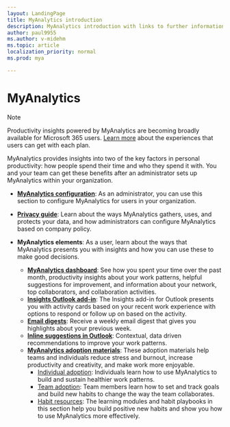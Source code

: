 ```yaml
---
layout: LandingPage
title: MyAnalytics introduction
description: MyAnalytics introduction with links to further information 
author: paul9955
ms.author: v-midehm
ms.topic: article
localization_priority: normal 
ms.prod: mya

---
```


# MyAnalytics

> [!NOTE]
> Productivity insights powered by MyAnalytics are becoming broadly available for Microsoft 365 users. [Learn more](../myanalytics/overview/plans-environments.md) about the experiences that users can get with each plan.

MyAnalytics provides insights into two of the key factors in personal productivity: how people spend their time and who they spend it with. You and your team can get these benefits after an administrator sets up MyAnalytics within your organization.

* [**MyAnalytics configuration**](../myanalytics/setup/configure-myanalytics.md): As an administrator, you can use this section to configure MyAnalytics for users in your organization.

* [**Privacy guide**](../myanalytics/overview/Privacy-Guide.md): Learn about the ways MyAnalytics gathers, uses, and protects your data, and how administrators can configure MyAnalytics based on company policy.
  
* **MyAnalytics elements**: As a user, learn about the ways that MyAnalytics presents you with insights and how you can use these to make good decisions.
  * [**MyAnalytics dashboard**](../myanalytics/use/dashboard-2.md): See how you spent your time over the past month, productivity insights about your work patterns, helpful suggestions for improvement, and information about your network, top collaborators, and collaboration activities.
  * [**Insights Outlook add-in**](../myanalytics/use/add-in.md): The Insights add-in for Outlook presents you with activity cards based on your recent work experience with options to respond or follow up on based on the activity.
  * [**Email digests**](../myanalytics/use/email-digest.md): Receive a weekly email digest that gives you highlights about your previous week.
  * [**Inline suggestions in Outlook**](../myanalytics/use/mya-notifications.md): Contextual, data driven recommendations to improve your work patterns.
  * [**MyAnalytics adoption materials**](../myanalytics/use/MyA-Adoption/Adopt-myanalytics.md): These adoption materials help teams and individuals reduce stress and burnout, increase productivity and creativity, and make work more enjoyable.
    * [Individual adoption](../myanalytics/use/MyA-Adoption/Indiv-adopt-get-started.md): Individuals learn how to use MyAnalytics to build and sustain healthier work patterns.
    * [Team adoption](../myanalytics/use/MyA-Adoption/Team-adopt-intro.md): Team members learn how to set and track goals and build new habits to change the way the team collaborates.
    * [Habit resources](../myanalytics/use/MyA-Adoption/Adopt-Learning-Modules.md): The learning modules and habit playbooks in this section help you build positive new habits and show you how to use MyAnalytics more effectively.
